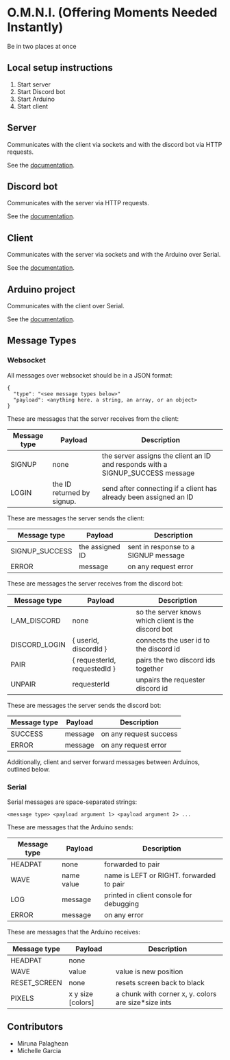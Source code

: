 # O.M.N.I. (Offering Moments Needed Instantly)

Be in two places at once

## Local setup instructions

1. Start server
2. Start Discord bot
3. Start Arduino
4. Start client

## Server

Communicates with the client via sockets and with the discord bot via HTTP
requests.

See the [documentation](./server/README.md).

## Discord bot

Communicates with the server via HTTP requests.

See the [documentation](./discord_bot/README.md).

## Client

Communicates with the server via sockets and with the Arduino over Serial.

See the [documentation](./client/README.md).

## Arduino project

Communicates with the client over Serial.

See the [documentation](./arduino/README.md).

## Message Types

### Websocket

All messages over websocket should be in a JSON format:

```
{
  "type": "<see message types below>"
  "payload": <anything here. a string, an array, or an object>
}
```

These are messages that the server receives from the client:

| Message type | Payload                    | Description                                                                    |
| ------------ | -------------------------- | ------------------------------------------------------------------------------ |
| SIGNUP       | none                       | the server assigns the client an ID and responds with a SIGNUP_SUCCESS message |
| LOGIN        | the ID returned by signup. | send after connecting if a client has already been assigned an ID              |

These are messages the server sends the client:

| Message type   | Payload         | Description                          |
| -------------- | --------------- | ------------------------------------ |
| SIGNUP_SUCCESS | the assigned ID | sent in response to a SIGNUP message |
| ERROR          | message         | on any request error                 |

These are messages the server receives from the discord bot:

| Message type  | Payload                      | Description                                         |
| ------------- | ---------------------------- | --------------------------------------------------- |
| I_AM_DISCORD  | none                         | so the server knows which client is the discord bot |
| DISCORD_LOGIN | { userId, discordId }        | connects the user id to the discord id              |
| PAIR          | { requesterId, requestedId } | pairs the two discord ids together                  |
| UNPAIR        | requesterId                  | unpairs the requester discord id                    |

These are messages the server sends the discord bot:

| Message type | Payload | Description            |
| ------------ | ------- | ---------------------- |
| SUCCESS      | message | on any request success |
| ERROR        | message | on any request error   |

Additionally, client and server forward messages between Arduinos, outlined below.

### Serial

Serial messages are space-separated strings:

```
<message type> <payload argument 1> <payload argument 2> ...
```

These are messages that the Arduino sends:

| Message type | Payload    | Description                              |
| ------------ | ---------- | ---------------------------------------- |
| HEADPAT      | none       | forwarded to pair                        |
| WAVE         | name value | name is LEFT or RIGHT. forwarded to pair |
| LOG          | message    | printed in client console for debugging  |
| ERROR        | message    | on any error                             |

These are messages that the Arduino receives:

| Message type | Payload           | Description                                          |
| ------------ | ----------------- | ---------------------------------------------------- |
| HEADPAT      | none              |                                                      |
| WAVE         | value             | value is new position                                |
| RESET_SCREEN | none              | resets screen back to black                          |
| PIXELS       | x y size [colors] | a chunk with corner x, y. colors are size\*size ints |

## Contributors

- Miruna Palaghean
- Michelle Garcia
